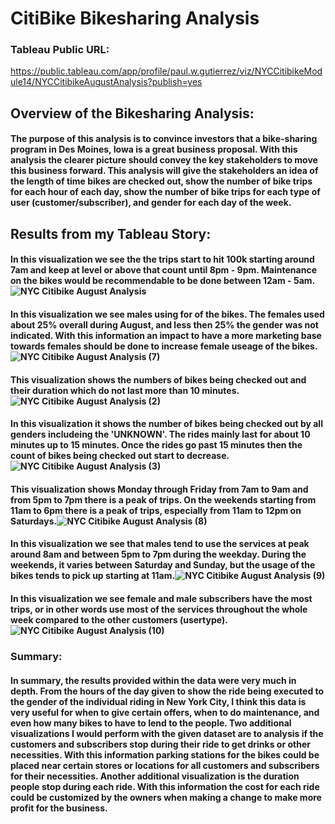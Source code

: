 # CitiBike Bikesharing Analysis

### Tableau Public URL:
https://public.tableau.com/app/profile/paul.w.gutierrez/viz/NYCCitibikeModule14/NYCCitibikeAugustAnalysis?publish=yes

## Overview of the Bikesharing Analysis: 
#### The purpose of this analysis is to convince investors that a bike-sharing program in Des Moines, Iowa is a great business proposal. With this analysis the clearer picture should convey the key stakeholders to move this business forward. This analysis will give the stakeholders an idea of the length of time bikes are checked out, show the number of bike trips for each hour of each day, show the number of bike trips for each type of user (customer/subscriber), and gender for each day of the week.

## Results from my Tableau Story:
#### In this visualization we see the the trips start to hit 100k starting around 7am and keep at level or above that count until 8pm - 9pm. Maintenance on the bikes would be recommendable to be done between 12am - 5am.![NYC Citibike August Analysis](https://user-images.githubusercontent.com/86431959/135735682-80336e92-7d33-49fe-a610-4e1623ea64af.png)

#### In this visualization we see males using for of the bikes. The females used about 25% overall during August, and less then 25% the gender was not indicated. With this information an impact to have a more marketing base towards females should be done to increase female useage of the bikes.![NYC Citibike August Analysis (7)](https://user-images.githubusercontent.com/86431959/135767076-258ac560-969b-44b4-bce8-8db9eb0414c0.png)

#### This visualization shows the numbers of bikes being checked out and their duration which do not last more than 10 minutes.![NYC Citibike August Analysis (2)](https://user-images.githubusercontent.com/86431959/135735738-8fc84a1c-cc7e-461a-92ac-490f1b5de58f.png)

#### In this visualization it shows the number of bikes being checked out by all genders includeing the 'UNKNOWN'. The rides mainly last for about 10 minutes up to 15 minutes. Once the rides go past 15 minutes then the count of bikes being checked out start to decrease. ![NYC Citibike August Analysis (3)](https://user-images.githubusercontent.com/86431959/135735747-e6f9f79e-1818-43e2-a800-3078d035da1d.png)

#### This visualization shows Monday through Friday from 7am to 9am and from 5pm to 7pm there is a peak of trips. On the weekends starting from 11am to 6pm there is a peak of trips, especially from 11am to 12pm on Saturdays.![NYC Citibike August Analysis (8)](https://user-images.githubusercontent.com/86431959/135768429-7aadccbe-93b7-4078-81f1-ad816c98d292.png)

#### In this visualization we see that males tend to use the services at peak around 8am and between 5pm to 7pm during the weekday. During the weekends, it varies between Saturday and Sunday, but the usage of the bikes tends to pick up starting at 11am.![NYC Citibike August Analysis (9)](https://user-images.githubusercontent.com/86431959/135768478-1a863765-0b90-4495-8cc0-1ef0bae0287d.png)

#### In this visualization we see female and male subscribers have the most trips, or in other words use most of the services throughout the whole week compared to the other customers (usertype).![NYC Citibike August Analysis (10)](https://user-images.githubusercontent.com/86431959/135768497-495c8a42-451a-4418-ac59-cdcd6708bbfa.png)

### Summary: 
#### In summary, the results provided within the data were very much in depth. From the hours of the day given to show the ride being executed to the gender of the individual riding in New York City, I think this data is very useful for when to give certain offers, when to do maintenance, and even how many bikes to have to lend to the people. Two additional visualizations I would perform with the given dataset are to analysis if the customers and subscribers stop during their ride to get drinks or other necessities. With this information parking stations for the bikes could be placed near certain stores or locations for all customers and subscribers for their necessities. Another additional visualization is the duration people stop during each ride. With this information the cost for each ride could be customized by the owners when making a change to make more profit for the business.

